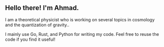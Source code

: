 ## Hello there! I'm Ahmad.

I am a theoretical physicist who is working on several topics in cosmology and the quantization of gravity..

I mainly use Go, Rust, and Python for writing my code. Feel free to reuse the code if you find it useful!